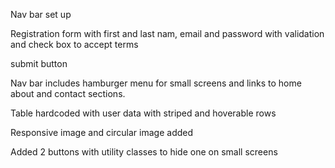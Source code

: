Nav bar set up

Registration form with first and last nam, email and password with validation and check box to accept terms

submit button

Nav bar includes hamburger menu for small screens and links to home about and contact sections.

Table hardcoded with user data with striped and hoverable rows

Responsive image and circular image added

Added 2 buttons with utility classes to hide one on small screens
